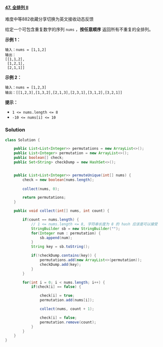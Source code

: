 #### [47. 全排列 II](https://leetcode-cn.com/problems/permutations-ii/)

难度中等882收藏分享切换为英文接收动态反馈

给定一个可包含重复数字的序列 `nums` ，**按任意顺序** 返回所有不重复的全排列。

 

**示例 1：**

```
输入：nums = [1,1,2]
输出：
[[1,1,2],
 [1,2,1],
 [2,1,1]]
```

**示例 2：**

```
输入：nums = [1,2,3]
输出：[[1,2,3],[1,3,2],[2,1,3],[2,3,1],[3,1,2],[3,2,1]]
```

 

**提示：**

- `1 <= nums.length <= 8`
- `-10 <= nums[i] <= 10`

### Solution

```java
class Solution {

    public List<List<Integer>> permutations = new ArrayList<>();
    public List<Integer> permutation = new ArrayList<>();
    public boolean[] check;
    public Set<String> checkDump = new HashSet<>();


    public List<List<Integer>> permuteUnique(int[] nums) {
        check = new boolean[nums.length];
        
        collect(nums, 0);

        return permutations;
    }

    public void collect(int[] nums, int count) {

        if(count == nums.length) {
            // 1 <= nums.length <= 8, 字符串长度为 8 的 hash 应该是可以接受的
            StringBuilder sb = new StringBuilder("");
            for(Integer num : permutation) {
                sb.append(num);
            }
            String key = sb.toString();

            if(!checkDump.contains(key)) {
                permutations.add(new ArrayList<>(permutation));
                checkDump.add(key);
            }
        }

        for(int i = 0; i < nums.length; i++) {
            if(check[i] == false) {

                check[i] = true;
                permutation.add(nums[i]);

                collect(nums, count + 1);

                check[i] = false;
                permutation.remove(count);
            } 
        }
    }
}
```

